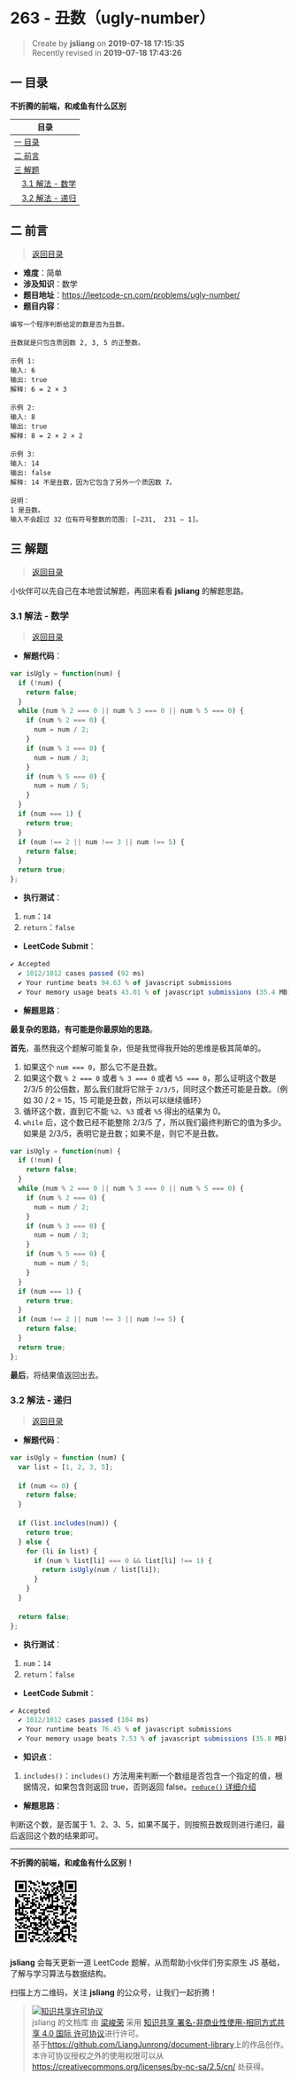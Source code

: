263 - 丑数（ugly-number）
===

> Create by **jsliang** on **2019-07-18 17:15:35**  
> Recently revised in **2019-07-18 17:43:26**

## <a name="chapter-one" id="chapter-one">一 目录</a>

**不折腾的前端，和咸鱼有什么区别**

| 目录 |
| --- | 
| [一 目录](#chapter-one) | 
| <a name="catalog-chapter-two" id="catalog-chapter-two"></a>[二 前言](#chapter-two) |
| <a name="catalog-chapter-three" id="catalog-chapter-three"></a>[三 解题](#chapter-three) |
| &emsp;[3.1 解法 - 数学](#chapter-three-one) |
| &emsp;[3.2 解法 - 递归](#chapter-three-two) |

## <a name="chapter-two" id="chapter-two">二 前言</a>

> [返回目录](#chapter-one)

* **难度**：简单
* **涉及知识**：数学
* **题目地址**：https://leetcode-cn.com/problems/ugly-number/
* **题目内容**：

```
编写一个程序判断给定的数是否为丑数。

丑数就是只包含质因数 2, 3, 5 的正整数。

示例 1:
输入: 6
输出: true
解释: 6 = 2 × 3

示例 2:
输入: 8
输出: true
解释: 8 = 2 × 2 × 2

示例 3:
输入: 14
输出: false 
解释: 14 不是丑数，因为它包含了另外一个质因数 7。

说明：
1 是丑数。
输入不会超过 32 位有符号整数的范围: [−231,  231 − 1]。
```

## <a name="chapter-three" id="chapter-three">三 解题</a>

> [返回目录](#chapter-one)

小伙伴可以先自己在本地尝试解题，再回来看看 **jsliang** 的解题思路。

### <a name="chapter-three-one" id="chapter-three-one">3.1 解法 - 数学</a>

> [返回目录](#chapter-one)

* **解题代码**：

```js
var isUgly = function(num) {
  if (!num) {
    return false;
  }
  while (num % 2 === 0 || num % 3 === 0 || num % 5 === 0) {
    if (num % 2 === 0) {
      num = num / 2;
    }
    if (num % 3 === 0) {
      num = num / 3;
    }
    if (num % 5 === 0) {
      num = num / 5;
    }
  }
  if (num === 1) {
    return true;
  }
  if (num !== 2 || num !== 3 || num !== 5) {
    return false;
  }
  return true;
};
```

* **执行测试**：

1. `num`：`14`
2. `return`：`false`

* **LeetCode Submit**：

```js
✔ Accepted
  ✔ 1012/1012 cases passed (92 ms)
  ✔ Your runtime beats 94.63 % of javascript submissions
  ✔ Your memory usage beats 43.01 % of javascript submissions (35.4 MB)
```

* **解题思路**：

**最复杂的思路，有可能是你最原始的思路**。

**首先**，虽然我这个题解可能复杂，但是我觉得我开始的思维是极其简单的。

1. 如果这个 `num === 0`，那么它不是丑数。
2. 如果这个数 `% 2 === 0` 或者 `% 3 === 0` 或者 `%5 === 0`，那么证明这个数是 2/3/5 的公倍数，那么我们就将它除于 `2/3/5`，同时这个数还可能是丑数。（例如 30 / 2 = 15，15 可能是丑数，所以可以继续循环）
3. 循环这个数，直到它不能 `%2`、`%3` 或者 `%5` 得出的结果为 0。
4. `while` 后，这个数已经不能整除 2/3/5 了，所以我们最终判断它的值为多少。如果是 2/3/5，表明它是丑数；如果不是，则它不是丑数。

```js
var isUgly = function(num) {
  if (!num) {
    return false;
  }
  while (num % 2 === 0 || num % 3 === 0 || num % 5 === 0) {
    if (num % 2 === 0) {
      num = num / 2;
    }
    if (num % 3 === 0) {
      num = num / 3;
    }
    if (num % 5 === 0) {
      num = num / 5;
    }
  }
  if (num === 1) {
    return true;
  }
  if (num !== 2 || num !== 3 || num !== 5) {
    return false;
  }
  return true;
};
```

**最后**，将结果值返回出去。

### <a name="chapter-three-two" id="chapter-three-two">3.2 解法 - 递归</a>

> [返回目录](#chapter-one)

* **解题代码**：

```js
var isUgly = function (num) {
  var list = [1, 2, 3, 5];

  if (num <= 0) {
    return false;
  }

  if (list.includes(num)) {
    return true;
  } else {
    for (li in list) {
      if (num % list[li] === 0 && list[li] !== 1) {
        return isUgly(num / list[li]);
      }
    }
  }

  return false;
};
```

* **执行测试**：

1. `num`：`14`
2. `return`：`false`

* **LeetCode Submit**：

```js
✔ Accepted
  ✔ 1012/1012 cases passed (104 ms)
  ✔ Your runtime beats 76.45 % of javascript submissions
  ✔ Your memory usage beats 7.53 % of javascript submissions (35.8 MB)
```

* **知识点**：

1. `includes()`：`includes()` 方法用来判断一个数组是否包含一个指定的值，根据情况，如果包含则返回 true，否则返回 false。[`reduce()` 详细介绍](https://github.com/LiangJunrong/document-library/blob/master/JavaScript-library/JavaScript/Function/includes.md)

* **解题思路**：

判断这个数，是否属于 1、2、3、5，如果不属于，则按照丑数规则进行递归，最后返回这个数的结果即可。

---

**不折腾的前端，和咸鱼有什么区别！**

![图](../../../public-repertory/img/z-small-wechat-public-address.jpg)

**jsliang** 会每天更新一道 LeetCode 题解，从而帮助小伙伴们夯实原生 JS 基础，了解与学习算法与数据结构。

扫描上方二维码，关注 **jsliang** 的公众号，让我们一起折腾！

> <a rel="license" href="http://creativecommons.org/licenses/by-nc-sa/4.0/"><img alt="知识共享许可协议" style="border-width:0" src="https://i.creativecommons.org/l/by-nc-sa/4.0/88x31.png" /></a><br /><span xmlns:dct="http://purl.org/dc/terms/" property="dct:title">jsliang 的文档库</span> 由 <a xmlns:cc="http://creativecommons.org/ns#" href="https://github.com/LiangJunrong/document-library" property="cc:attributionName" rel="cc:attributionURL">梁峻荣</a> 采用 <a rel="license" href="http://creativecommons.org/licenses/by-nc-sa/4.0/">知识共享 署名-非商业性使用-相同方式共享 4.0 国际 许可协议</a>进行许可。<br />基于<a xmlns:dct="http://purl.org/dc/terms/" href="https://github.com/LiangJunrong/document-library" rel="dct:source">https://github.com/LiangJunrong/document-library</a>上的作品创作。<br />本许可协议授权之外的使用权限可以从 <a xmlns:cc="http://creativecommons.org/ns#" href="https://creativecommons.org/licenses/by-nc-sa/2.5/cn/" rel="cc:morePermissions">https://creativecommons.org/licenses/by-nc-sa/2.5/cn/</a> 处获得。